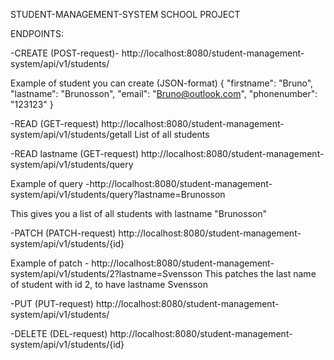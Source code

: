 STUDENT-MANAGEMENT-SYSTEM SCHOOL PROJECT


ENDPOINTS:


-CREATE (POST-request)- http://localhost:8080/student-management-system/api/v1/students/

Example of student you can create (JSON-format)
{
	"firstname": "Bruno",
	"lastname": "Brunosson",
	"email": "Bruno@outlook.com",
	"phonenumber": "123123"
}




-READ (GET-request) http://localhost:8080/student-management-system/api/v1/students/getall
List of all students




-READ lastname (GET-request) http://localhost:8080/student-management-system/api/v1/students/query

Example of query -http://localhost:8080/student-management-system/api/v1/students/query?lastname=Brunosson

This gives you a list of all students with lastname "Brunosson"




-PATCH (PATCH-request) http://localhost:8080/student-management-system/api/v1/students/{id}

Example of patch - http://localhost:8080/student-management-system/api/v1/students/2?lastname=Svensson
This patches the last name of student with id 2, to have lastname Svensson




-PUT (PUT-request) http://localhost:8080/student-management-system/api/v1/students/




-DELETE (DEL-request) http://localhost:8080/student-management-system/api/v1/students/{id}


